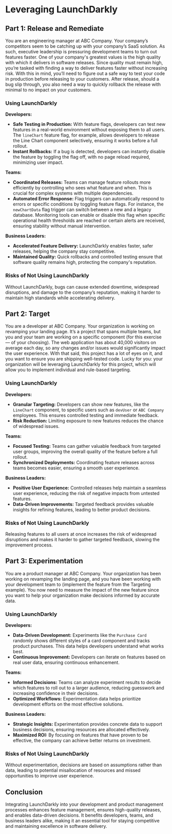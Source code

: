# Leveraging LaunchDarkly 
## Part 1: Release and Remediate

You are an engineering manager at ABC Company. Your company’s competitors seem to be catching up with your company’s SaaS solution. As such, executive leadership is pressuring development teams to turn out features faster. One of your company's greatest values is the high quality with which it delivers in software releases. Since quality must remain high, you’re tasked with finding a way to deliver features faster without increasing risk. With this in mind, you’ll need to figure out a safe way to test your code in production before releasing to your customers. After release, should a bug slip through, you also need a way to quickly rollback the release with minimal to no impact on your customers.

### Using LaunchDarkly

**Developers:**
- **Safe Testing in Production:** With feature flags, developers can test new features in a real-world environment without exposing them to all users. The `lineChart` feature flag, for example, allows developers to release the Line Chart component selectively, ensuring it works before a full rollout.
- **Instant Rollbacks:** If a bug is detected, developers can instantly disable the feature by toggling the flag off, with no page reload required, minimizing user impact.

**Teams:**
- **Coordinated Releases:** Teams can manage feature rollouts more efficiently by controlling who sees what feature and when. This is crucial for complex systems with multiple dependencies.
- **Automated Error Response:** Flag triggers can automatically respond to errors or specific conditions by toggling feature flags. For instance, the `newChartData` flag trigger can switch between a new and a legacy database. Monitoring tools can enable or disable this flag when specific operational health thresholds are reached or certain alerts are received, ensuring stability without manual intervention.

**Business Leaders:**
- **Accelerated Feature Delivery:** LaunchDarkly enables faster, safer releases, helping the company stay competitive.
- **Maintained Quality:** Quick rollbacks and controlled testing ensure that software quality remains high, protecting the company's reputation.

### Risks of Not Using LaunchDarkly
Without LaunchDarkly, bugs can cause extended downtime, widespread disruptions, and damage to the company’s reputation, making it harder to maintain high standards while accelerating delivery.

## Part 2: Target

You are a developer at ABC Company. Your organization is working on revamping your landing page. It’s a project that spans multiple teams, but you and your team are working on a specific component (for this exercise — of your choosing). The web application has about 40,000 visitors on average each day, so any changes and/or issues would significantly impact the user experience. With that said, this project has a lot of eyes on it, and you want to ensure you are shipping well-tested code. Lucky for you: your organization will be leveraging LaunchDarkly for this project, which will allow you to implement individual and rule-based targeting.

### Using LaunchDarkly

**Developers:**
- **Granular Targeting:** Developers can show new features, like the `LineChart` component, to specific users such as `devUser` or `ABC Company` employees. This ensures controlled testing and immediate feedback.
- **Risk Reduction:** Limiting exposure to new features reduces the chance of widespread issues.

**Teams:**
- **Focused Testing:** Teams can gather valuable feedback from targeted user groups, improving the overall quality of the feature before a full rollout.
- **Synchronized Deployments:** Coordinating feature releases across teams becomes easier, ensuring a smooth user experience.

**Business Leaders:**
- **Positive User Experience:** Controlled releases help maintain a seamless user experience, reducing the risk of negative impacts from untested features.
- **Data-Driven Improvements:** Targeted feedback provides valuable insights for refining features, leading to better product decisions.

### Risks of Not Using LaunchDarkly
Releasing features to all users at once increases the risk of widespread disruptions and makes it harder to gather targeted feedback, slowing the improvement process.

## Part 3: Experimentation

You are a product manager at ABC Company. Your organization has been working on revamping the landing page, and you have been working with your development team to (implement the feature from the Targeting example). You now need to measure the impact of the new feature since you want to help your organization make decisions informed by accurate data.

### Using LaunchDarkly

**Developers:**
- **Data-Driven Development:** Experiments like the `Purchase Card` randomly shows different styles of a card component and tracks product purchases. This data helps developers understand what works best.
- **Continuous Improvement:** Developers can iterate on features based on real user data, ensuring continuous enhancement.

**Teams:**
- **Informed Decisions:** Teams can analyze experiment results to decide which features to roll out to a larger audience, reducing guesswork and increasing confidence in their decisions.
- **Optimized Workflows:** Experimentation data helps prioritize development efforts on the most effective solutions.

**Business Leaders:**
- **Strategic Insights:** Experimentation provides concrete data to support business decisions, ensuring resources are allocated effectively.
- **Maximized ROI:** By focusing on features that have proven to be effective, the company can achieve better returns on investment.

### Risks of Not Using LaunchDarkly
Without experimentation, decisions are based on assumptions rather than data, leading to potential misallocation of resources and missed opportunities to improve user experience.

## Conclusion

Integrating LaunchDarkly into your development and product management processes enhances feature management, ensures high-quality releases, and enables data-driven decisions. It benefits developers, teams, and business leaders alike, making it an essential tool for staying competitive and maintaining excellence in software delivery.